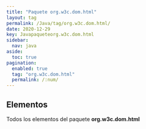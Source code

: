 ```yaml
---
title: "Paquete org.w3c.dom.html"
layout: tag
permalink: /Java/tag/org.w3c.dom.html/
date: 2020-12-29
key: Javapaqueteorg.w3c.dom.html
sidebar: 
  nav: java
aside: 
  toc: true
pagination: 
  enabled: true
  tag: "org.w3c.dom.html"
  permalink: /:num/
---
```


<h2>Elementos</h2>
Todos los elementos del paquete <strong>org.w3c.dom.html</strong>
